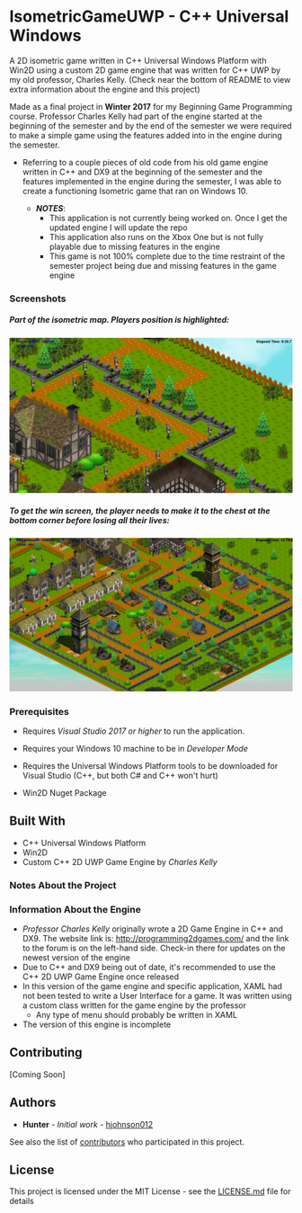# IsometricGameUWP - C++ Universal Windows

A 2D isometric game written in C++ Universal Windows Platform with Win2D using a custom 2D game engine that was written for C++ UWP by my old professor, Charles Kelly.
(Check near the bottom of README to view extra information about the engine and this project)

Made as a final project in **Winter 2017** for my Beginning Game Programming course. Professor Charles Kelly had part of the engine started at the beginning
of the semester and by the end of the semester we were required to make a simple game using the features added into in the engine during the semester. 
  * Referring to a couple pieces of old code from his old game engine written in C++ and DX9 at the beginning of the semester and the features
  implemented in the engine during the semester, I was able to create a functioning Isometric game that ran on Windows 10. 
  
    * ***NOTES***: 
      * This application is not currently being worked on. Once I get the updated engine I will update the repo
      * This application also runs on the Xbox One but is not fully playable due to missing features in the engine
      * This game is not 100% complete due to the time restraint of the semester project being due and missing features in 
      the game engine

### Screenshots

##### Part of the isometric map. Players position is highlighted:

![Image of Program](README_Images/AppEx1.png)

##### To get the win screen, the player needs to make it to the chest at the bottom corner before losing all their lives:

![Image of Program](README_Images/AppEx2.png)

### Prerequisites

* Requires *Visual Studio 2017 or higher* to run the application.

* Requires your Windows 10 machine to be in *Developer Mode*

* Requires the Universal Windows Platform tools to be downloaded for Visual Studio (C++, but both C# and C++ won't hurt)

* Win2D Nuget Package

## Built With

* C++ Universal Windows Platform
* Win2D
* Custom C++ 2D UWP Game Engine by *Charles Kelly*

### Notes About the Project



### Information About the Engine

* *Professor Charles Kelly* originally wrote a 2D Game Engine in C++ and DX9. The website link is: http://programming2dgames.com/
and the link to the forum is on the left-hand side. Check-in there for updates on the newest version of the engine 
* Due to C++ and DX9 being out of date, it's recommended to use the C++ 2D UWP Game Engine once released
* In this version of the game engine and specific application, XAML had not been tested to write a User Interface for a game. It was written
using a custom class written for the game engine by the professor
  * Any type of menu should probably be written in XAML
* The version of this engine is incomplete

## Contributing

[Coming Soon]

## Authors

* **Hunter** - *Initial work* - [hjohnson012](https://github.com/hjohnson012)

See also the list of [contributors](https://github.com/hjohnson12/IsometricGameUWP/graphs/contributors) who participated in this project.

## License

This project is licensed under the MIT License - see the [LICENSE.md](LICENSE.md) file for details
